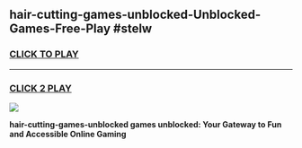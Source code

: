 
## hair-cutting-games-unblocked-Unblocked-Games-Free-Play #stelw
<h3>
<a href="https://us.freeplayer.one?title=hair-cutting-games-unblocked&ref=9M">CLICK TO PLAY</a></h3>
<hr>

<h3>
<a href="https://us.freeplayer.one?title=hair-cutting-games-unblocked&ref=9M">CLICK 2 PLAY</a>
  
</h3>

<a href="https://us.freeplayer.one?title=hair-cutting-games-unblocked&ref=9M"><img src="https://clearcache.store/games.png"></a>


**hair-cutting-games-unblocked games unblocked: Your Gateway to Fun and Accessible Online Gaming**
